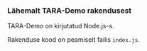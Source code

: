 ### Lähemalt TARA-Demo rakendusest

TARA-Demo on kirjutatud Node.js-s.

Rakenduse kood on peamiselt failis `index.js`.
